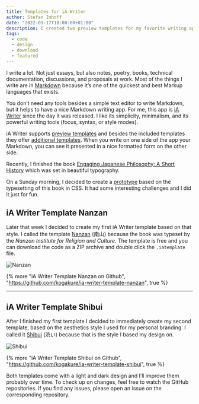 ```yaml
---
title: Templates for iA Writer
author: Stefan Imhoff
date: "2022-03-17T18:00:00+01:00"
description: I created two preview templates for my favorite writing app iA Writer
tags:
  - code
  - design
  - download
  - featured
---
```


I write a lot. Not just essays, but also notes, poetry, books, technical documentation, discussions, and proposals at work. Most of the things I write are in [Markdown](https://daringfireball.net/projects/markdown/syntax) because it’s one of the quickest and best Markup languages that exists.

You don’t need any tools besides a simple text editor to write Markdown, but it helps to have a nice Markdown writing app. For me, this app is [iA Writer](https://ia.net/writer) since the day it was released. I like its simplicity, minimalism, and its powerful writing tools (focus, syntax, or style modes).

iA Writer supports [preview templates](https://github.com/iainc/iA-Writer-Templates) and besides the included templates they offer [additional templates](https://ia.net/downloads#templates). When you write on one side of the app your Markdown, you can see it presented in a nice formatted form on the other side.

Recently, I finished the book [Engaging Japanese Philosophy: A Short History](https://www.amazon.de/gp/product/0824869796?ie=UTF8&linkCode=as2&camp=1638&creative=6742&creativeASIN=0824869796) which was set in beautiful typography.

On a Sunday morning, I decided to create a [prototype](https://codepen.io/kogakure/pen/RwxwoWm) based on the typesetting of this book in CSS. It had some interesting challenges and I did it just for fun.

## iA Writer Template Nanzan

Later that week I decided to create my first iA Writer template based on that style. I called the template [Nanzan](https://github.com/kogakure/ia-writer-template-nanzan) (南山) because the book was typeset by the _Nanzan Institute for Religion and Culture_. The template is free and you can download the code as a ZIP archive and double click the `.iatemplate` file.

![Nanzan](/assets/images/posts/ia-writer-template-nanzan.jpg)

{% more "iA Writer Template Nanzan on Github", "https://github.com/kogakure/ia-writer-template-nanzan", true %}

---

## iA Writer Template Shibui

After I finished my first template I decided to immediately create my second template, based on the aesthetics style I used for my personal branding. I called it [Shibui](https://github.com/kogakure/ia-writer-template-shibui) (渋い) because that is the style I based my design on.

![Shibui](/assets/images/posts/ia-writer-template-shibui.jpg)

{% more "iA Writer Template Shibui on Github", "https://github.com/kogakure/ia-writer-template-shibui", true %}

Both templates come with a light and dark design and I’ll improve them probably over time. To check up on changes, feel free to watch the GitHub repositories. If you find any issues, please open an issue on the corresponding repository.
